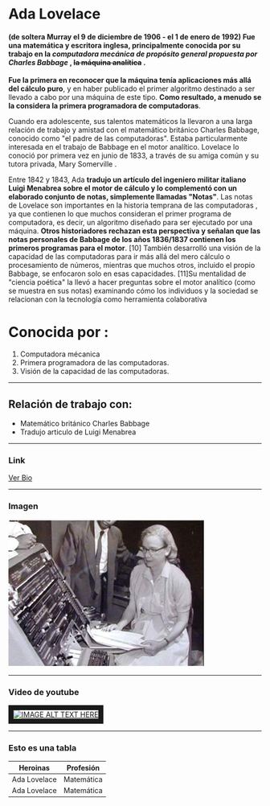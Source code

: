 # Ada Lovelace

 ####  (de soltera Murray el 9 de diciembre de 1906 - el 1 de enero de 1992) Fue una **matemática y escritora inglesa**, principalmente conocida por su trabajo en la *computadora mecánica de propósito general propuesta por __Charles Babbage__* , ~~la máquina analítica~~ . 
 
**Fue la primera en reconocer que la máquina tenía aplicaciones más allá del cálculo puro**, y en haber publicado el primer algoritmo destinado a ser llevado a cabo por una máquina de este tipo. __Como resultado, a menudo se la considera la primera programadora de computadoras__.

Cuando era adolescente, sus talentos matemáticos la llevaron a una larga relación de trabajo y amistad con el matemático británico Charles Babbage, conocido como "el padre de las computadoras". Estaba particularmente interesada en el trabajo de Babbage en el motor analítico. Lovelace lo conoció por primera vez en junio de 1833, a través de su amiga común y su tutora privada, Mary Somerville .

 Entre 1842 y 1843, Ada __tradujo un artículo del ingeniero militar italiano Luigi Menabrea sobre el motor de cálculo y lo complementó con un elaborado conjunto de notas, simplemente llamadas "Notas"__. Las notas de Lovelace son importantes en la historia temprana de las computadoras , ya que contienen lo que muchos consideran el primer programa de computadora, es decir, un algoritmo diseñado para ser ejecutado por una máquina. __Otros historiadores rechazan esta perspectiva y señalan que las notas personales de Babbage de los años 1836/1837 contienen los primeros programas para el motor__. [10] También desarrolló una visión de la capacidad de las computadoras para ir más allá del mero cálculo o procesamiento de números, mientras que muchos otros, incluido el propio Babbage, se enfocaron solo en esas capacidades. [11]Su mentalidad de "ciencia poética" la llevó a hacer preguntas sobre el motor analítico (como se muestra en sus notas) examinando cómo los individuos y la sociedad se relacionan con la tecnología como herramienta colaborativa

# Conocida por :
1. Computadora mécanica
2. Primera programadora de las computadoras.
3. Visión de la capacidad de las computadoras.

---

## Relación de trabajo con:
- Matemático británico Charles Babbage
- Tradujo articulo de Luigi Menabrea

---

### Link

[Ver Bio](https://en.wikipedia.org/wiki/Grace_Hopper)

---

### Imagen
![alt text](https://github.com/yadira-puente/superHeroinass/blob/main/graceHopper.jpg "Grace Realizando su análisis")

---

### Video de youtube
<a href="https://www.youtube.com/watch?v=Fg82iV-L8ZY
" target="_blank"><img src="http://img.youtube.com/vi/Fg82iV-L8ZY/0.jpg" 
alt="IMAGE ALT TEXT HERE" width="240" height="180" border="10" /></a>

---
### Esto es una tabla 

| Heroinas        | Profesión   |        
| -------------   |:-------------:|
| Ada Lovelace    | Matemática | 
| Ada Lovelace    | Matemática | 




